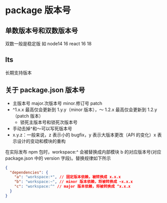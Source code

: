 # package 版本号

## 单数版本号和双数版本号

双数一般是稳定版
如 node14 16
react 16 18

## lts

长期支持版本

## 关于 package.json 版本号

- 主版本号 major.次版本号 minor.修订号 patch
- ^1.x.x 最高仅会更新到 1.y.y（minor 版本），～ 1.2.x 最高仅会更新到 1.2.y（patch 版本）
  - 锁死主版本号和锁死次版本号
- 手动去掉^和～可以写死版本号
- x.y.z：一般来说，z 表示小的 bugfix，y 表示大版本更改（API 的变化）x 表示设计的变动和模块的重构

在实际发布 npm 包时，workspace:^ 会被替换成内部模块 b 的对应版本号(对应 package.json 中的 version 字段)。替换规律如下所示

```json
{
  "dependencies": {
    "a": "workspace:*", // 固定版本依赖，被转换成 x.x.x
    "b": "workspace:~", // minor 版本依赖，将被转换成 ~x.x.x
    "c": "workspace:^" // major 版本依赖，将被转换成 ^x.x.x
  }
}
```
